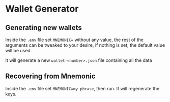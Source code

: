 # Wallet Generator

## Generating new wallets

Inside the `.env` file set `MNEMONIC=` without any value, the rest of the arguments can be tweaked to your desire, if nothing is set, the default value will be used.

It will generate a new `wallet-<number>.json` file containing all the data

## Recovering from Mnemonic

Inside the `.env` file set `MNEMONIC=my phrase`, then run. It will regenerate the keys.